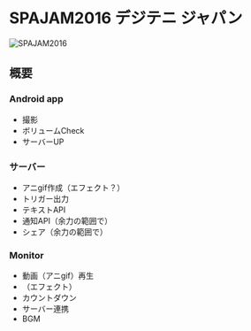 # SPAJAM2016 デジテニ ジャパン

![SPAJAM2016](http://spajam.jp/2016/wp/wp-content/themes/spajam2016/img/home/keyimg.png)

## 概要

### Android app

- 撮影
- ボリュームCheck
- サーバーUP

### サーバー

 - アニgif作成（エフェクト？）
 - トリガー出力
 - テキストAPI
 - 通知API（余力の範囲で）
 - シェア（余力の範囲で）

### Monitor

 - 動画（アニgif）再生
 - （エフェクト）
 - カウントダウン
 - サーバー連携
 - BGM
